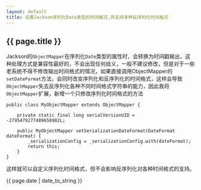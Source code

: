 ```yaml
---
layout: default
title: 设置Jackson序列化Date类型的时间格式,并支持多种反序列化时间格式
---
```

## {{ page.title }}

Jackson的```ObjectMapper```在序列化```Date```类型的属性时，会转换为时间戳输出，这种处理方式是兼容性最好的，不会出现任何歧义，一般不建议修改，但是对于一些老系统不得不修改输出时间格式的情况，如果直接调用ObjectMapper的```setDateFormat```方法，会同时改变序列化和反序列化的时间格式，这样会导致```ObjectMapper```失去反序列化各种不同时间格式字符串的能力，因此我将```ObjectMapper```扩展，新增一个只修改序列化时间格式的方法

```
public class MyObjectMapper extends ObjectMapper {

    private static final long serialVersionUID = -2795479277489658982L;

    public MyObjectMapper setSerializationDateFormat(DateFormat dateFormat) {
        _serializationConfig = _serializationConfig.with(dateFormat);
        return this;
    }
}
```

这样就可以自定义序列化时间格式，但不会影响反序列化对各种时间格式的支持。

{{ page.date | date_to_string }}
